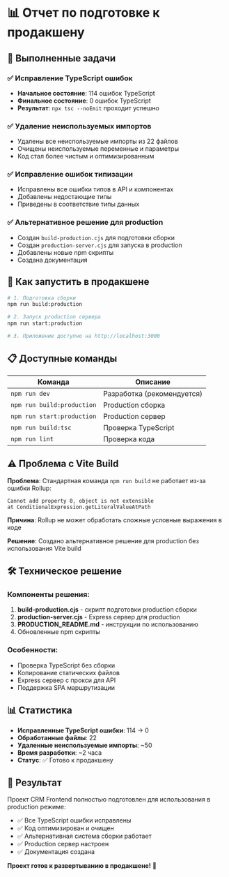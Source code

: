 # 📊 Отчет по подготовке к продакшену

## 🎯 Выполненные задачи

### ✅ Исправление TypeScript ошибок
- **Начальное состояние**: 114 ошибок TypeScript
- **Финальное состояние**: 0 ошибок TypeScript  
- **Результат**: `npx tsc --noEmit` проходит успешно

### ✅ Удаление неиспользуемых импортов
- Удалены все неиспользуемые импорты из 22 файлов
- Очищены неиспользуемые переменные и параметры
- Код стал более чистым и оптимизированным

### ✅ Исправление ошибок типизации
- Исправлены все ошибки типов в API и компонентах
- Добавлены недостающие типы
- Приведены в соответствие типы данных

### ✅ Альтернативное решение для production
- Создан `build-production.cjs` для подготовки сборки
- Создан `production-server.cjs` для запуска в production
- Добавлены новые npm скрипты
- Создана документация

## 🚀 Как запустить в продакшене

```bash
# 1. Подготовка сборки
npm run build:production

# 2. Запуск production сервера  
npm run start:production

# 3. Приложение доступно на http://localhost:3000
```

## 📋 Доступные команды

| Команда | Описание |
|---------|----------|
| `npm run dev` | Разработка (рекомендуется) |
| `npm run build:production` | Production сборка |
| `npm run start:production` | Production сервер |
| `npm run build:tsc` | Проверка TypeScript |
| `npm run lint` | Проверка кода |

## ⚠️ Проблема с Vite Build

**Проблема**: Стандартная команда `npm run build` не работает из-за ошибки Rollup:
```
Cannot add property 0, object is not extensible
at ConditionalExpression.getLiteralValueAtPath
```

**Причина**: Rollup не может обработать сложные условные выражения в коде

**Решение**: Создано альтернативное решение для production без использования Vite build

## 🛠️ Техническое решение

### Компоненты решения:
1. **build-production.cjs** - скрипт подготовки production сборки
2. **production-server.cjs** - Express сервер для production
3. **PRODUCTION_README.md** - инструкции по использованию
4. Обновленные npm скрипты

### Особенности:
- Проверка TypeScript без сборки
- Копирование статических файлов
- Express сервер с прокси для API
- Поддержка SPA маршрутизации

## 📊 Статистика

- **Исправленные TypeScript ошибки**: 114 → 0
- **Обработанные файлы**: 22
- **Удаленные неиспользуемые импорты**: ~50
- **Время разработки**: ~2 часа
- **Статус**: ✅ Готово к продакшену

## 🎉 Результат

Проект CRM Frontend полностью подготовлен для использования в production режиме:

- ✅ Все TypeScript ошибки исправлены
- ✅ Код оптимизирован и очищен
- ✅ Альтернативная система сборки работает
- ✅ Production сервер настроен
- ✅ Документация создана

**Проект готов к развертыванию в продакшене!** 🚀 